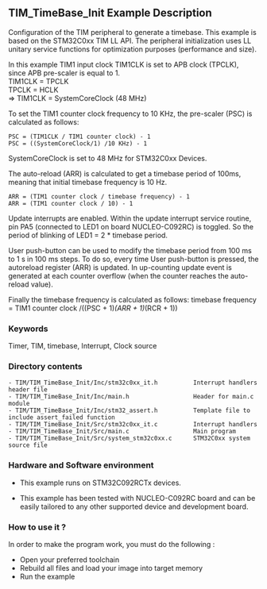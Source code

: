 ## <b>TIM_TimeBase_Init Example Description</b>

Configuration of the TIM peripheral to generate a timebase. This 
example is based on the STM32C0xx TIM LL API. The peripheral initialization 
uses LL unitary service functions for optimization purposes (performance and size). 

   In this example TIM1 input clock TIM1CLK is set to APB clock (TPCLK),   
   since APB pre-scaler is equal to 1.                                     
      TIM1CLK = TPCLK                                                       
      TPCLK = HCLK                                                          
      => TIM1CLK = SystemCoreClock (48 MHz)                                 

To set the TIM1 counter clock frequency to 10 KHz, the pre-scaler (PSC) is calculated as follows:

	PSC = (TIM1CLK / TIM1 counter clock) - 1
	PSC = ((SystemCoreClock/1) /10 KHz) - 1

SystemCoreClock is set to 48 MHz for STM32C0xx Devices.

The auto-reload (ARR) is calculated to get a timebase period of 100ms,
meaning that initial timebase frequency is 10 Hz.

	ARR = (TIM1 counter clock / timebase frequency) - 1
	ARR = (TIM1 counter clock / 10) - 1

Update interrupts are enabled. Within the update interrupt service routine, pin PA5
(connected to LED1 on board NUCLEO-C092RC) is toggled. So the period of
blinking of LED1 = 2 * timebase period.

User push-button can be used to modify the timebase period from 100 ms
to 1 s in 100 ms steps. To do so, every time User push-button is pressed, the
autoreload register (ARR) is updated. In up-counting update event is generated 
at each counter overflow (when the counter reaches the auto-reload value). 

Finally the timebase frequency is calculated as follows:
timebase frequency = TIM1 counter clock /((PSC + 1)*(ARR + 1)*(RCR + 1))
### <b>Keywords</b>

Timer, TIM, timebase, Interrupt, Clock source

### <b>Directory contents</b>

    - TIM/TIM_TimeBase_Init/Inc/stm32c0xx_it.h          Interrupt handlers header file
    - TIM/TIM_TimeBase_Init/Inc/main.h                  Header for main.c module
    - TIM/TIM_TimeBase_Init/Inc/stm32_assert.h          Template file to include assert_failed function
    - TIM/TIM_TimeBase_Init/Src/stm32c0xx_it.c          Interrupt handlers
    - TIM/TIM_TimeBase_Init/Src/main.c                  Main program
    - TIM/TIM_TimeBase_Init/Src/system_stm32c0xx.c      STM32C0xx system source file


### <b>Hardware and Software environment</b>

  - This example runs on STM32C092RCTx devices.
    
  - This example has been tested with NUCLEO-C092RC board and can be
    easily tailored to any other supported device and development board.

### <b>How to use it ?</b>

In order to make the program work, you must do the following :

 - Open your preferred toolchain
 - Rebuild all files and load your image into target memory
 - Run the example


